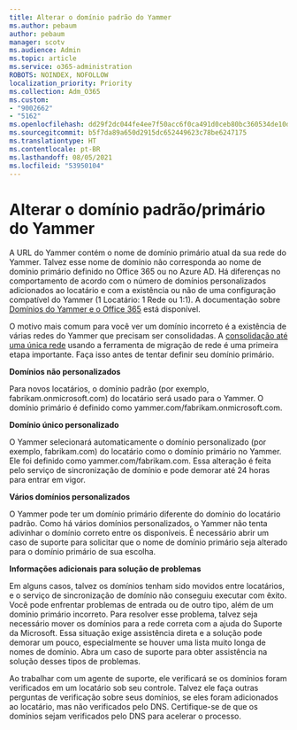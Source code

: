 ```yaml
---
title: Alterar o domínio padrão do Yammer
ms.author: pebaum
author: pebaum
manager: scotv
ms.audience: Admin
ms.topic: article
ms.service: o365-administration
ROBOTS: NOINDEX, NOFOLLOW
localization_priority: Priority
ms.collection: Adm_O365
ms.custom:
- "9002662"
- "5162"
ms.openlocfilehash: dd29f2dc044fe4ee7f50acc6f0ca491d0ceb80bc360534de10d4010230614f80
ms.sourcegitcommit: b5f7da89a650d2915dc652449623c78be6247175
ms.translationtype: HT
ms.contentlocale: pt-BR
ms.lasthandoff: 08/05/2021
ms.locfileid: "53950104"
---
```

# <a name="changing-the-defaultprimary-yammer-domain"></a>Alterar o domínio padrão/primário do Yammer

A URL do Yammer contém o nome de domínio primário atual da sua rede do Yammer. Talvez esse nome de domínio não corresponda ao nome de domínio primário definido no Office 365 ou no Azure AD. Há diferenças no comportamento de acordo com o número de domínios personalizados adicionados ao locatário e com a existência ou não de uma configuração compatível do Yammer (1 Locatário: 1 Rede ou 1:1). A documentação sobre [Domínios do Yammer e o Office 365](https://docs.microsoft.com/yammer/configure-your-yammer-network/manage-yammer-domains) está disponível.

O motivo mais comum para você ver um domínio incorreto é a existência de várias redes do Yammer que precisam ser consolidadas. A [consolidação até uma única rede](https://docs.microsoft.com/yammer/configure-your-yammer-network/consolidate-multiple-yammer-networks) usando a ferramenta de migração de rede é uma primeira etapa importante. Faça isso antes de tentar definir seu domínio primário.

**Domínios não personalizados**

Para novos locatários, o domínio padrão (por exemplo, fabrikam.onmicrosoft.com) do locatário será usado para o Yammer. O domínio primário é definido como yammer.com/fabrikam.onmicrosoft.com.

**Domínio único personalizado**

O Yammer selecionará automaticamente o domínio personalizado (por exemplo, fabrikam.com) do locatário como o domínio primário no Yammer. Ele foi definido como yammer.com/fabrikam.com. Essa alteração é feita pelo serviço de sincronização de domínio e pode demorar até 24 horas para entrar em vigor.

**Vários domínios personalizados**

O Yammer pode ter um domínio primário diferente do domínio do locatário padrão. Como há vários domínios personalizados, o Yammer não tenta adivinhar o domínio correto entre os disponíveis. É necessário abrir um caso de suporte para solicitar que o nome de domínio primário seja alterado para o domínio primário de sua escolha.

**Informações adicionais para solução de problemas**

Em alguns casos, talvez os domínios tenham sido movidos entre locatários, e o serviço de sincronização de domínio não conseguiu executar com êxito. Você pode enfrentar problemas de entrada ou de outro tipo, além de um domínio primário incorreto. Para resolver esse problema, talvez seja necessário mover os domínios para a rede correta com a ajuda do Suporte da Microsoft. Essa situação exige assistência direta e a solução pode demorar um pouco, especialmente se houver uma lista muito longa de nomes de domínio. Abra um caso de suporte para obter assistência na solução desses tipos de problemas.

Ao trabalhar com um agente de suporte, ele verificará se os domínios foram verificados em um locatário sob seu controle. Talvez ele faça outras perguntas de verificação sobre seus domínios, se eles foram adicionados ao locatário, mas não verificados pelo DNS. Certifique-se de que os domínios sejam verificados pelo DNS para acelerar o processo.

